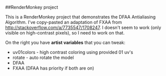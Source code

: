 ##RenderMonkey project

This is a RenderMonkey project that demonstrates the DFAA Antialiasing Algorithm.
I've copy-pasted an adaptation of FXAA from <http://stackoverflow.com/a/7735547/1708247>.
I doesn't seem to work (only visible on high-contrast pixels), so I need to work on that.

On the right you have **artist variables** that you can tweak:

* uv01colors - high contrast coloring using provided 01 uv's
* rotate - auto rotate the model
* DFAA
* FXAA (DFAA has priority if both are on)



